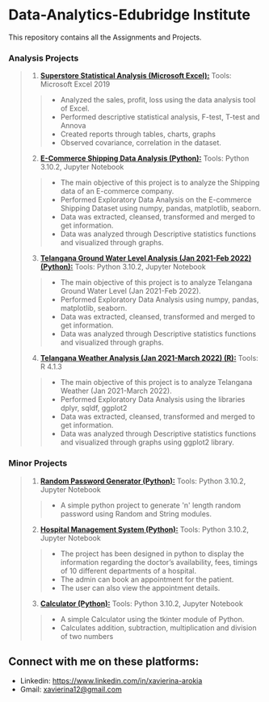 # Data-Analytics-Edubridge Institute
This repository contains all the Assignments and Projects.

### Analysis Projects
>1. [**Superstore Statistical Analysis (Microsoft Excel):**](https://github.com/xavierina12/Data-Analytics/tree/main/Projects/Superstore%20Statistical%20Analysis)  Tools: Microsoft Excel 2019 
>> * Analyzed the sales, profit, loss using the data analysis tool of Excel. 
>> * Performed descriptive statistical analysis, F-test, T-test and Annova
>> * Created reports through tables, charts, graphs 
>> * Observed covariance, correlation in the dataset.
>2. [**E-Commerce Shipping Data Analysis (Python):**](https://github.com/xavierina12/Data-Analytics/tree/main/Projects/E-Commerce%20Shipping%20Data%20Analysis) Tools: Python 3.10.2, Jupyter Notebook
>> * The main objective of this project is to analyze the Shipping data of an E-commerce company. 
>> * Performed Exploratory Data Analysis on the E-commerce Shipping Dataset using numpy, pandas, matplotlib, seaborn. 
>> * Data was extracted, cleansed, transformed and merged to get information. 
>> * Data was analyzed through Descriptive statistics functions and visualized through graphs. 
>3. [**Telangana Ground Water Level Analysis (Jan 2021-Feb 2022) (Python):**](https://github.com/xavierina12/Data-Analytics/tree/main/Projects/Telangana%20Ground%20Water%20Level%20Analysis%20Jan%202021%20-%20Feb%202022) Tools: Python 3.10.2, Jupyter Notebook
>> * The main objective of this project is to analyze Telangana Ground Water Level (Jan 2021-Feb 2022). 
>> * Performed Exploratory Data Analysis using numpy, pandas, matplotlib, seaborn. 
>> * Data was extracted, cleansed, transformed and merged to get information. 
>> * Data was analyzed through Descriptive statistics functions and visualized through graphs.
>4. [**Telangana Weather Analysis (Jan 2021-March 2022) (R):**](https://github.com/xavierina12/Data-Analytics/tree/main/Projects/Telangana%20Weather%20Analysis%20Jan%202021-March%202022) Tools: R 4.1.3
>> * The main objective of this project is to analyze Telangana Weather (Jan 2021-March 2022). 
>> * Performed Exploratory Data Analysis using the libraries dplyr, sqldf, ggplot2
>> * Data was extracted, cleansed, transformed and merged to get information. 
>> * Data was analyzed through Descriptive statistics functions and visualized through graphs using ggplot2 library.


### Minor Projects
>1. [**Random Password Generator (Python):**](https://github.com/xavierina12/Data-Analytics/tree/main/Projects/Random%20Password%20Generator) Tools: Python 3.10.2, Jupyter Notebook
>> * A simple python project to generate 'n' length random password using Random and String modules. 
>2. [**Hospital Management System (Python):**](https://github.com/xavierina12/Data-Analytics/tree/main/Projects/Hospital%20Management%20System) Tools: Python 3.10.2, Jupyter Notebook
>> * The project has been designed in python to display the information regarding the doctor’s availability, fees, timings of 10 different departments of a hospital. 
>> * The admin can book an appointment for the patient.
>> * The user can also view the appointment details. 
>3. [**Calculator (Python):**](https://github.com/xavierina12/Data-Analytics/tree/main/Projects/Calculator) Tools: Python 3.10.2, Jupyter Notebook
>> * A simple Calculator using the tkinter module of Python. 
>> * Calculates addition, subtraction, multiplication and division of two numbers



## Connect with me on these platforms:
* Linkedin: https://www.linkedin.com/in/xavierina-arokia
* Gmail: xavierina12@gmail.com
